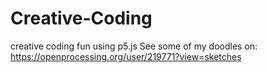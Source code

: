 # Creative-Coding
creative coding fun using p5.js
See some of my doodles on: https://openprocessing.org/user/219771?view=sketches
